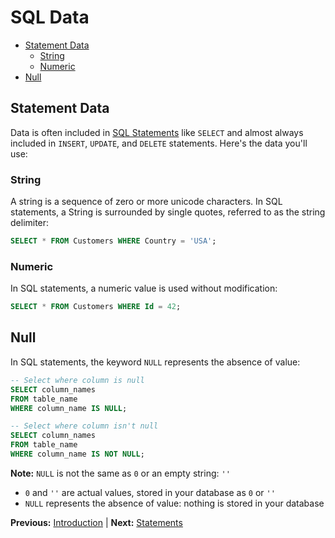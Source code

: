 # SQL Data

* [Statement Data](#statement-data)
  * [String](#string)
  * [Numeric](#numeric)
* [Null](#null)

## Statement Data

Data is often included in [SQL Statements](statements.markdown) like `SELECT` and almost always included in `INSERT`, `UPDATE`, and `DELETE` statements. Here's the data you'll use:

### String

A string is a sequence of zero or more unicode characters. In SQL statements, a String is surrounded by single quotes, referred to as the string delimiter:

```sql
SELECT * FROM Customers WHERE Country = 'USA';
```

### Numeric

In SQL statements, a numeric value is used without modification:

```sql
SELECT * FROM Customers WHERE Id = 42;
```

## Null

In SQL statements, the keyword `NULL` represents the absence of value:

```sql
-- Select where column is null
SELECT column_names
FROM table_name
WHERE column_name IS NULL;

-- Select where column isn't null
SELECT column_names
FROM table_name
WHERE column_name IS NOT NULL;
```

**Note:** `NULL` is not the same as `0` or an empty string: `''`

* `0` and `''` are actual values, stored in your database as `0` or `''`
* `NULL` represents the absence of value: nothing is stored in your database

**Previous:** [Introduction](introduction.markdown) |
**Next:** [Statements](statements.markdown)
